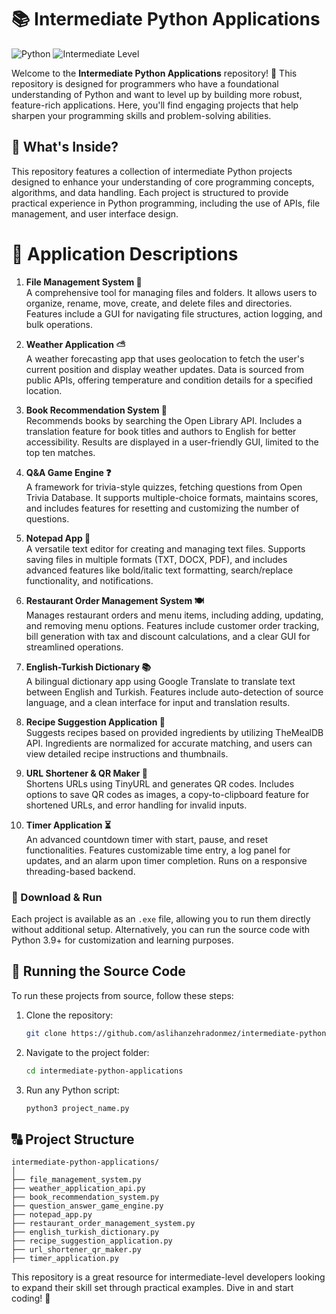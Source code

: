 # 📚 Intermediate Python Applications

![Python](https://img.shields.io/badge/Python-3.9%2B-blue.svg) ![Intermediate Level](https://img.shields.io/badge/Intermediate-Level-orange.svg)

Welcome to the **Intermediate Python Applications** repository! 🎉 This repository is designed for programmers who have a foundational understanding of Python and want to level up by building more robust, feature-rich applications. Here, you'll find engaging projects that help sharpen your programming skills and problem-solving abilities.

## 🚀 What's Inside?

This repository features a collection of intermediate Python projects designed to enhance your understanding of core programming concepts, algorithms, and data handling. Each project is structured to provide practical experience in Python programming, including the use of APIs, file management, and user interface design.

# 🌟 Application Descriptions

1. **File Management System 📂**  
   A comprehensive tool for managing files and folders. It allows users to organize, rename, move, create, and delete files and directories. Features include a GUI for navigating file structures, action logging, and bulk operations.

2. **Weather Application ⛅**  
   A weather forecasting app that uses geolocation to fetch the user's current position and display weather updates. Data is sourced from public APIs, offering temperature and condition details for a specified location.

3. **Book Recommendation System 📖**  
   Recommends books by searching the Open Library API. Includes a translation feature for book titles and authors to English for better accessibility. Results are displayed in a user-friendly GUI, limited to the top ten matches.

4. **Q&A Game Engine ❓**  
   A framework for trivia-style quizzes, fetching questions from Open Trivia Database. It supports multiple-choice formats, maintains scores, and includes features for resetting and customizing the number of questions.

5. **Notepad App 📝**  
   A versatile text editor for creating and managing text files. Supports saving files in multiple formats (TXT, DOCX, PDF), and includes advanced features like bold/italic text formatting, search/replace functionality, and notifications.

6. **Restaurant Order Management System 🍽️**  
   Manages restaurant orders and menu items, including adding, updating, and removing menu options. Features include customer order tracking, bill generation with tax and discount calculations, and a clear GUI for streamlined operations.

7. **English-Turkish Dictionary 📚**  
   A bilingual dictionary app using Google Translate to translate text between English and Turkish. Features include auto-detection of source language, and a clean interface for input and translation results.

8. **Recipe Suggestion Application 🍳**  
   Suggests recipes based on provided ingredients by utilizing TheMealDB API. Ingredients are normalized for accurate matching, and users can view detailed recipe instructions and thumbnails.

9. **URL Shortener & QR Maker 🔗**  
   Shortens URLs using TinyURL and generates QR codes. Includes options to save QR codes as images, a copy-to-clipboard feature for shortened URLs, and error handling for invalid inputs.

10. **Timer Application ⏳**  
    An advanced countdown timer with start, pause, and reset functionalities. Features customizable time entry, a log panel for updates, and an alarm upon timer completion. Runs on a responsive threading-based backend.

### 🔢 Download & Run

Each project is available as an `.exe` file, allowing you to run them directly without additional setup. Alternatively, you can run the source code with Python 3.9+ for customization and learning purposes.

## 🔧 Running the Source Code

To run these projects from source, follow these steps:

1. Clone the repository:
    ```bash
    git clone https://github.com/aslihanzehradonmez/intermediate-python-applications.git
    ```

2. Navigate to the project folder:
    ```bash
    cd intermediate-python-applications
    ```

3. Run any Python script:
    ```bash
    python3 project_name.py
    ```

## 🔠 Project Structure
```
intermediate-python-applications/  
│  
├── file_management_system.py  
├── weather_application_api.py  
├── book_recommendation_system.py  
├── question_answer_game_engine.py  
├── notepad_app.py  
├── restaurant_order_management_system.py  
├── english_turkish_dictionary.py  
├── recipe_suggestion_application.py  
├── url_shortener_qr_maker.py  
├── timer_application.py
```
This repository is a great resource for intermediate-level developers looking to expand their skill set through practical examples. Dive in and start coding! 🚀
